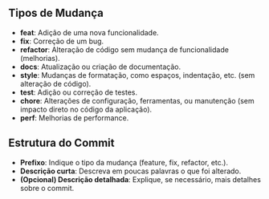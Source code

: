 ## Tipos de Mudança

- **feat**: Adição de uma nova funcionalidade.
- **fix**: Correção de um bug.
- **refactor**: Alteração de código sem mudança de funcionalidade (melhorias).
- **docs**: Atualização ou criação de documentação.
- **style**: Mudanças de formatação, como espaços, indentação, etc. (sem alteração de código).
- **test**: Adição ou correção de testes.
- **chore**: Alterações de configuração, ferramentas, ou manutenção (sem impacto direto no código da aplicação).
- **perf**: Melhorias de performance.

## Estrutura do Commit

- **Prefixo**: Indique o tipo da mudança (feature, fix, refactor, etc.).
- **Descrição curta**: Descreva em poucas palavras o que foi alterado.
- **(Opcional) Descrição detalhada**: Explique, se necessário, mais detalhes sobre o commit.
